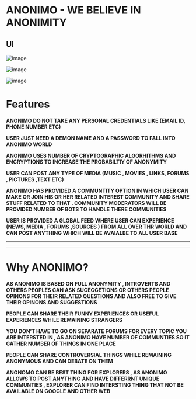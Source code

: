 # **ANONIMO - WE BELIEVE IN ANONIMITY**

## UI
![image](https://user-images.githubusercontent.com/81116984/131243190-ca0851cb-e5d5-4c02-9729-1bc40e86c3e6.png)


![image](https://user-images.githubusercontent.com/81116984/131243245-0b01da80-3886-43bd-a6b8-9b0a8dc36791.png)

![image](https://user-images.githubusercontent.com/81116984/131243255-b7c1b590-8682-45d0-96d1-38dfa575534c.png)


# Features

**ANONIMO DO NOT TAKE ANY PERSONAL CREDENTIALS LIKE (EMAIL ID, PHONE NUMBER ETC)**

**USER JUST NEED A DEMON NAME AND A PASSWORD TO FALL INTO ANONIMO WORLD**

**ANONIMO USES NUMBER OF CRYPTOGRAPHIC ALGORHITHMS AND ENCRYPTIONS TO INCREASE THE PROBABILTIY OF ANONYMITY** 

**USER CAN POST ANY TYPE OF MEDIA (MUSIC , MOVIES , LINKS, FORUMS , PICTURES ,TEXT ETC)**  

**ANONIMO HAS  PROVIDED A COMMUNTITY OPTION IN WHICH USER CAN MAKE OR JOIN HIS OR HER RELATED INTEREST COMMUNITY AND SHARE STUFF RELATED TO THAT . COMMUNITY MODERATORS WILL BE**  **PROVIDED NUMBER OF BOTS TO HANDLE THERE COMMUNITIES** 

**USER IS PROVIDED A GLOBAL FEED WHERE USER CAN EXPERIENCE (NEWS, MEDIA , FORUMS ,SOURCES ) FROM ALL OVER THR WORLD AND CAN POST ANYTHING WHICH WILL BE AVAIALBE TO ALL USER BASE**
- - -
- - -

# Why ANONIMO?

**AS ANONIMO IS BASED ON FULL ANONYMITY , INTROVERTS AND OTHERS PEOPLES CAN ASK 
SUGEGGETIONS OR OTHERS PEOPLE OPINONS FOR THEIR RELATED QUESTIONS AND ALSO FREE TO GIVE THEIR OPINONS AND SUGGESTIONS**

**PEOPLE CAN SHARE THEIR FUNNY EXPERIENCES OR USEFUL EXPERIENCES WHILE REMAINING STRANGERS**

**YOU DON’T HAVE TO GO ON SEPARATE FORUMS FOR EVERY TOPIC YOU ARE INTERSTED IN , AS ANONIMO HAVE NUMBER OF COMMUNTIES SO IT GATHER NUMBER OF THINGS IN ONE PLACE**

**PEOPLE CAN SHARE CONTROVERSIAL  THINGS WHILE REMAINING ANONYMOUS AND CAN DEBATE ON THEM**

**ANONOMO CAN BE BEST THING FOR EXPLORERS , AS ANONIMO ALLOWS TO POST ANYTHING**
**AND HAVE DIFFERRNT UNIQUE COMMUNTIES , EXPLORER CAN FIND INTERSTING THING THAT NOT BE AVAILABLE ON GOOGLE AND OTHER WEB**



